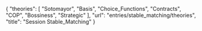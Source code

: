 {
    "theories": [
        "Sotomayor",
        "Basis",
        "Choice_Functions",
        "Contracts",
        "COP",
        "Bossiness",
        "Strategic"
    ],
    "url": "entries/stable_matching/theories",
    "title": "Session Stable_Matching"
}